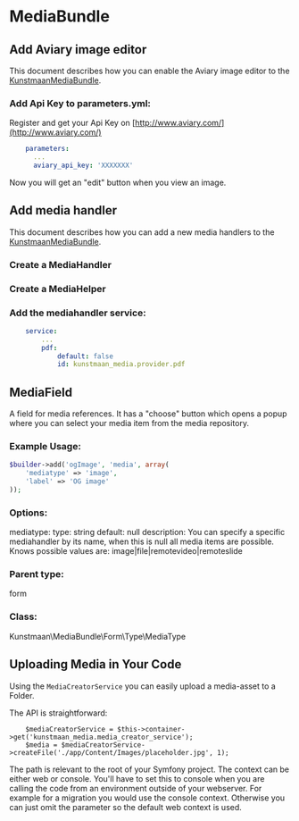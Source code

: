 # MediaBundle
## Add Aviary image editor

This document describes how you can enable the Aviary image editor to the [KunstmaanMediaBundle][KunstmaanMediaBundle].

### Add Api Key to parameters.yml:

Register and get your Api Key on [http://www.aviary.com/](http://www.aviary.com/)

```yaml
    parameters:
      ...
      aviary_api_key: 'XXXXXXX'

```

Now you will get an "edit" button when you view an image.

[KunstmaanMediaBundle]: https://github.com/Kunstmaan/KunstmaanMediaBundle "KunstmaanMediaBundle"

## Add media handler

This document describes how you can add a new media handlers to the [KunstmaanMediaBundle][KunstmaanMediaBundle].

### Create a MediaHandler

### Create a MediaHelper

### Add the mediahandler service:

```yaml
    service:
        ...
        pdf:
            default: false
            id: kunstmaan_media.provider.pdf

```

[KunstmaanMediaBundle]: https://github.com/Kunstmaan/KunstmaanMediaBundle "KunstmaanMediaBundle"

## MediaField

A field for media references. It has a "choose" button which opens a popup where you can select your media item from the media repository.

### Example Usage:

```php
$builder->add('ogImage', 'media', array(
    'mediatype' => 'image',
    'label' => 'OG image'
));
```

### Options:

mediatype:
    type: string
    default: null
    description:
        You can specify a specific mediahandler by its name, when this is null all media items are possible.
        Knows possible values are: image|file|remotevideo|remoteslide

### Parent type:

form

### Class:

Kunstmaan\MediaBundle\Form\Type\MediaType

## Uploading Media in Your Code

Using the ```MediaCreatorService``` you can easily upload a media-asset to a Folder.

The API is straightforward:

```
    $mediaCreatorService = $this->container->get('kunstmaan_media.media_creator_service');
    $media = $mediaCreatorService->createFile('./app/Content/Images/placeholder.jpg', 1);
```

The path is relevant to the root of your Symfony project. The context can be either web or console.
You'll have to set this to console when you are calling the code from an environment outside of your webserver.
For example for a migration you would use the console context. Otherwise you can just omit the parameter
so the default web context is used.
